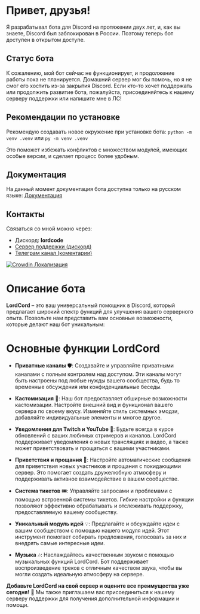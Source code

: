# Привет, друзья!

Я разрабатывал бота для Discord на протяжении двух лет, и, как вы знаете, Discord был заблокирован в России. Поэтому теперь бот доступен в открытом доступе.

## Статус бота

К сожалению, мой бот сейчас не функционирует, и продолжение работы пока не планируется. Домашний сервер мог бы помочь, но я не смог его хостить из-за закрытия Discord. Если кто-то хочет поддержать или продолжить развитие бота, пожалуйста, присоединяйтесь к нашему серверу поддержки или напишите мне в ЛС!

## Рекомендации по установке

Рекомендую создавать новое окружение при установке бота: 
`python -m venv .venv` или `py -m venv .venv`


Это поможет избежать конфликтов с множеством модулей, имеющих особые версии, и сделает процесс более удобным.

## Документация

На данный момент документация бота доступна только на русском языке: [Документация](https://lordcord.gitbook.io/russian)


## Контакты

Связаться со мной можно через: 
* Дискорд: **lordcode**
* [Сервер поддержки (дискорд)](https://discord.com/invite/48JCcbAAnV)
* [Телеграм канал (коментарии)](https://t.me/lordcord_community)


[![Crowdin Локализация](https://badges.crowdin.net/lordcord/localized.svg)](https://crowdin.com/project/lordcord)


# Описание бота
**LordCord** – это ваш универсальный помощник в Discord, который предлагает широкий спектр функций для улучшения вашего серверного опыта. Позвольте нам представить вам основные возможности, которые делают наш бот уникальным:

# Основные функции LordCord

- **Приватные каналы** 🛡️: Создавайте и управляйте приватными каналами с полным контролем над доступом. Эти каналы могут быть настроены под любые нужды вашего сообщества, будь то временные обсуждения или конфиденциальные беседы.

- **Кастомизация** 🎨: Наш бот предоставляет обширные возможности кастомизации. Настройте внешний вид и функционал вашего сервера по своему вкусу. Изменяйте стиль системных эмодзи, добавляйте индивидуальные элементы и многое другое.

- **Уведомления для Twitch и YouTube** 📢: Будьте всегда в курсе обновлений с ваших любимых стримеров и каналов. LordCord поддерживает уведомления о новых трансляциях и видео, а также может приветствовать и прощаться с вашими участниками.

- **Приветствия и прощания** 👋: Настройте автоматические сообщения для приветствия новых участников и прощания с покидающими сервер. Это помогает создать дружелюбную атмосферу и поддерживать активное взаимодействие в вашем сообществе.

- **Система тикетов** 🎟️: Управляйте запросами и проблемами с помощью встроенной системы тикетов. Гибкие настройки и функции позволяют эффективно обрабатывать и отслеживать поддержку, предоставляемую вашему сообществу.

- **Уникальный модуль идей** 💡: Предлагайте и обсуждайте идеи с вашим сообществом с помощью нашего модуля идей. Этот инструмент помогает собирать предложения, голосовать за них и внедрять самые интересные идеи.

- **Музыка** 🎶: Наслаждайтесь качественным звуком с помощью музыкальных функций LordCord. Бот поддерживает воспроизведение треков с отличным качеством звука, чтобы вы могли создать идеальную атмосферу на сервере.

**Добавьте LordCord на свой сервер и оцените все преимущества уже сегодня!** 🚀 Мы также приглашаем вас присоединиться к нашему серверу поддержки для получения дополнительной информации и помощи.
